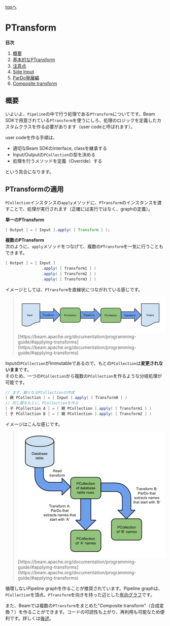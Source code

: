 [topへ](../index.md)

# PTransform
**目次**

1. [概要](#overview)
2. [基本的なPTransform](./core.md)
3. [注意点](./requirements.md)
4. [Side Input](./sideInput.md)
5. [ParDo発展編](./pardo2.md)
6. [Composite transform](./composite.md)

## <span class="lhead" id="overview">概要</span>
いよいよ、`Pipeline`の中で行う処理である`PTransform`についてです。Beam SDKで用意されている`PTransform`を使うにしろ、処理のロジックを定義したカスタムクラスを作る必要があります（user codeと呼ばれます）。

user codeを作る手順は、

- 適切なBeam SDKのinterface, classを継承する
- Input/Outputの`PCollection`の型を決める
- 処理を行うメソッドを定義（Override）する

という具合になります。

## PTransformの適用
`PCollection`インスタンスの`apply`メソッドに、`PTransform`のインスタンスを渡すことで、処理が実行されます（正確には実行ではなく、graphの定義）。

**単一のPTransform**

```java
[ Output ] = [ Input ].apply( [ Transform ] );
```

**複数のPTransform**  
次のように、`apply`メソッドをつなげて、複数の`PTransform`を一気に行うこともできます。

```java
[ Output ] = [ Input ]
                .apply( [ Transform1 ] )
                .apply( [ Transform2 ] )
                .apply( [ Transform3 ] )
```

イメージとしては、`PTransform`を直線状につながれている感じです。

> <img src="./figs/design-your-pipeline-linear.png" width=600>  
> [https://beam.apache.org/documentation/programming-guide/#applying-transforms](https://beam.apache.org/documentation/programming-guide/#applying-transforms)


Inputの`PCollection`がImmutableであるので、もとの`PCollection`は**変更されないまま**です。  
そのため、一つの`PCollection`から複数の`PCollection`を作るような分岐処理が可能です。

```java
// まず、親となるPCollectionの作成
[ 親 PCollection ] = [ Input ].apply( [ Transform0 ] )
// 同じ親をもとに、PCollectionを作る
[ 子 PCollection A ] = [ 親 PCollection ].apply( [ Transform1 ] )
[ 子 PCollection B ] = [ 親 PCollection ].apply( [ Transform2 ] )
```

イメージはこんな感じです。

> <img src="./figs/design-your-pipeline-multiple-pcollections.png" width=500>  
> [https://beam.apache.org/documentation/programming-guide/#applying-transforms](https://beam.apache.org/documentation/programming-guide/#applying-transforms)

循環しないPipeline graphを作ることが推奨されています。Pipeline graphは、`PCollection`を頂点、`PTransform`を向きを持った辺とした[有向グラフ](https://jp.mathworks.com/help/matlab/math/directed-and-undirected-graphs.html)です。

また、Beamでは複数の`PTransform`をまとめた"Composite transform"（合成変換？）を作ることができます。コードの可読性も上がり、再利用も可能なため便利です。詳しくは[後述](./composite.md)。
